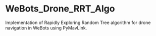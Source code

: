 # WeBots_Drone_RRT_Algo

Implementation of Rapidly Exploring Random Tree algorithm for drone navigation in WeBots using PyMavLink.
